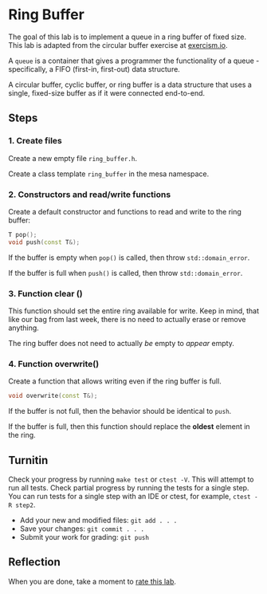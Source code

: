 # Ring Buffer
The goal of this lab is to implement a queue in a ring buffer of fixed size.
This lab is adapted from the circular buffer exercise at 
[exercism.io](https://exercism.io).

A `queue` is a container that gives a programmer 
the functionality of a queue - specifically,
a FIFO (first-in, first-out) data structure.

A circular buffer, cyclic buffer, or ring buffer is a data structure that
uses a single, fixed-size buffer as if it were connected end-to-end.

## Steps

### 1. Create files
Create a new empty file `ring_buffer.h`.

Create a class template `ring_buffer` in the mesa namespace.

### 2. Constructors and read/write functions
Create a default constructor and 
functions to read and write to the ring buffer:

```cpp
T pop();
void push(const T&);
```

If the buffer is empty when `pop()` is called, then throw `std::domain_error`.

If the buffer is full when `push()` is called, then throw `std::domain_error`.

### 3. Function clear ()
This function should set the entire ring available for write.
Keep in mind, that like our bag from last week, 
there is no need to actually erase or remove anything.

The ring buffer does not need to actually *be* empty to *appear* empty.

### 4. Function overwrite()
Create a function that allows writing even if the ring buffer is full.

```cpp
void overwrite(const T&);
```

If the buffer is not full, then the behavior should be identical to `push`.

If the buffer is full, then this function should replace the **oldest**
element in the ring.


## Turnitin
Check your progress by running `make test` or `ctest -V`.
This will attempt to run all tests.
Check partial progress by running the tests for a single step.
You can run tests for a single step with an IDE or ctest,
for example, `ctest -R step2`.

- Add your new and modified files: `git add . . . `
- Save your changes: `git commit . . . `
- Submit your work for grading: `git push`

## Reflection
When you are done, take a moment to 
[rate this lab](https://forms.gle/hbM16U1WTCgf3gaP6).

